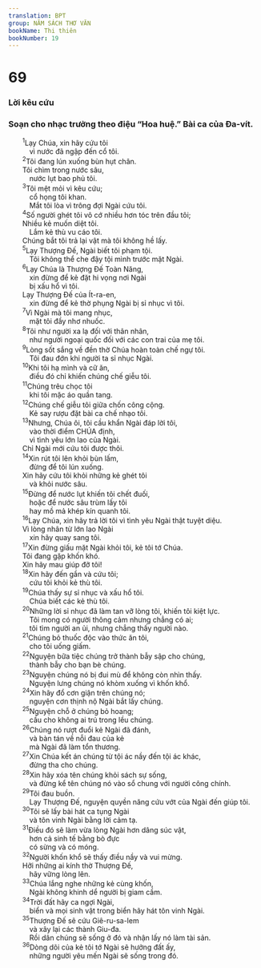 ```yaml
---
translation: BPT
group: NĂM SÁCH THƠ VĂN
bookName: Thi thiên 
bookNumber: 19
---
```


<div class="title"><h1>69</h1><h3>Lời kêu cứu</h3><h3>Soạn cho nhạc trưởng theo điệu “Hoa huệ.” Bài ca của Đa-vít.</h3></div>
<span class="verse thi_69_1">  <sup>1</sup>Lạy Chúa, xin hãy cứu tôi<br/>   vì nước đã ngập đến cổ tôi.<br/></span>
<span class="verse thi_69_2">  <sup>2</sup>Tôi đang lún xuống bùn hụt chân.<br/>  Tôi chìm trong nước sâu,<br/>   nước lụt bao phủ tôi.<br/></span>
<span class="verse thi_69_3">  <sup>3</sup>Tôi mệt mỏi vì kêu cứu;<br/>   cổ họng tôi khan.<br/>   Mắt tôi lòa vì trông đợi Ngài cứu tôi.<br/></span>
<span class="verse thi_69_4">  <sup>4</sup>Số người ghét tôi vô cớ nhiều hơn tóc trên đầu tôi;<br/>  Nhiều kẻ muốn diệt tôi.<br/>   Lắm kẻ thù vu cáo tôi.<br/>  Chúng bắt tôi trả lại vật mà tôi không hề lấy.<br/></span>
<span class="verse thi_69_5">  <sup>5</sup>Lạy Thượng Đế, Ngài biết tôi phạm tội.<br/>   Tôi không thể che đậy tội mình trước mặt Ngài.<br/></span>
<span class="verse thi_69_6">  <sup>6</sup>Lạy Chúa là Thượng Đế Toàn Năng,<br/>   xin đừng để kẻ đặt hi vọng nơi Ngài<br/>   bị xấu hổ vì tôi.<br/>  Lạy Thượng Đế của Ít-ra-en,<br/>   xin đừng để kẻ thờ phụng Ngài bị sỉ nhục vì tôi.<br/></span>
<span class="verse thi_69_7">  <sup>7</sup>Vì Ngài mà tôi mang nhục,<br/>   mặt tôi đầy nhơ nhuốc.<br/></span>
<span class="verse thi_69_8">  <sup>8</sup>Tôi như người xa lạ đối với thân nhân,<br/>   như người ngoại quốc đối với các con trai của mẹ tôi.<br/></span>
<span class="verse thi_69_9">  <sup>9</sup>Lòng sốt sắng về đền thờ Chúa hoàn toàn chế ngự tôi.<br/>   Tôi đau đớn khi người ta sỉ nhục Ngài.<br/></span>
<span class="verse thi_69_10">  <sup>10</sup>Khi tôi hạ mình và cữ ăn,<br/>   điều đó chỉ khiến chúng chế giễu tôi.<br/></span>
<span class="verse thi_69_11">  <sup>11</sup>Chúng trêu chọc tôi<br/>   khi tôi mặc áo quần tang.<br/></span>
<span class="verse thi_69_12">  <sup>12</sup>Chúng chế giễu tôi giữa chốn công cộng.<br/>   Kẻ say rượu đặt bài ca chế nhạo tôi.<br/></span>
<span class="verse thi_69_13">  <sup>13</sup>Nhưng, Chúa ôi, tôi cầu khẩn Ngài đáp lời tôi,<br/>   vào thời điểm CHÚA định,<br/>   vì tình yêu lớn lao của Ngài.<br/>  Chỉ Ngài mới cứu tôi được thôi.<br/></span>
<span class="verse thi_69_14">  <sup>14</sup>Xin rút tôi lên khỏi bùn lấm,<br/>   đừng để tôi lún xuống.<br/>  Xin hãy cứu tôi khỏi những kẻ ghét tôi<br/>   và khỏi nước sâu.<br/></span>
<span class="verse thi_69_15">  <sup>15</sup>Đừng để nước lụt khiến tôi chết đuối,<br/>   hoặc để nước sâu trùm lấy tôi<br/>   hay mồ mả khép kín quanh tôi.<br/></span>
<span class="verse thi_69_16">  <sup>16</sup>Lạy Chúa, xin hãy trả lời tôi vì tình yêu Ngài thật tuyệt diệu.<br/>  Vì lòng nhân từ lớn lao Ngài<br/>   xin hãy quay sang tôi.<br/></span>
<span class="verse thi_69_17">  <sup>17</sup>Xin đừng giấu mặt Ngài khỏi tôi, kẻ tôi tớ Chúa.<br/>  Tôi đang gặp khốn khó.<br/>  Xin hãy mau giúp đỡ tôi!<br/></span>
<span class="verse thi_69_18">  <sup>18</sup>Xin hãy đến gần và cứu tôi;<br/>   cứu tôi khỏi kẻ thù tôi.<br/></span>
<span class="verse thi_69_19">  <sup>19</sup>Chúa thấy sự sỉ nhục và xấu hổ tôi.<br/>   Chúa biết các kẻ thù tôi.<br/></span>
<span class="verse thi_69_20">  <sup>20</sup>Những lời sỉ nhục đã làm tan vỡ lòng tôi, khiến tôi kiệt lực.<br/>   Tôi mong có người thông cảm nhưng chẳng có ai;<br/>   tôi tìm người an ủi, nhưng chẳng thấy người nào.<br/></span>
<span class="verse thi_69_21">  <sup>21</sup>Chúng bỏ thuốc độc vào thức ăn tôi,<br/>   cho tôi uống giấm.<br/></span>
<span class="verse thi_69_22">  <sup>22</sup>Nguyện bữa tiệc chúng trở thành bẫy sập cho chúng,<br/>   thành bẫy cho bạn bè chúng.<br/></span>
<span class="verse thi_69_23">  <sup>23</sup>Nguyện chúng nó bị đui mù để không còn nhìn thấy.<br/>   Nguyện lưng chúng nó khòm xuống vì khốn khổ.<br/></span>
<span class="verse thi_69_24">  <sup>24</sup>Xin hãy đổ cơn giận trên chúng nó;<br/>   nguyện cơn thịnh nộ Ngài bắt lấy chúng.<br/></span>
<span class="verse thi_69_25">  <sup>25</sup>Nguyện chỗ ở chúng bỏ hoang;<br/>   cầu cho không ai trú trong lều chúng.<br/></span>
<span class="verse thi_69_26">  <sup>26</sup>Chúng nó rượt đuổi kẻ Ngài đã đánh,<br/>   và bàn tán về nỗi đau của kẻ<br/>   mà Ngài đã làm tổn thương.<br/></span>
<span class="verse thi_69_27">  <sup>27</sup>Xin Chúa kết án chúng từ tội ác nầy đến tội ác khác,<br/>   đừng tha cho chúng.<br/></span>
<span class="verse thi_69_28">  <sup>28</sup>Xin hãy xóa tên chúng khỏi sách sự sống,<br/>   và đừng kể tên chúng nó vào sổ chung với người công chính.<br/></span>
<span class="verse thi_69_29">  <sup>29</sup>Tôi đau buồn.<br/>   Lạy Thượng Đế, nguyện quyền năng cứu vớt của Ngài đến giúp tôi.<br/></span>
<span class="verse thi_69_30">  <sup>30</sup>Tôi sẽ lấy bài hát ca tụng Ngài<br/>   và tôn vinh Ngài bằng lời cảm tạ.<br/></span>
<span class="verse thi_69_31">  <sup>31</sup>Điều đó sẽ làm vừa lòng Ngài hơn dâng súc vật,<br/>   hơn cả sinh tế bằng bò đực<br/>   có sừng và có móng.<br/></span>
<span class="verse thi_69_32">  <sup>32</sup>Người khốn khổ sẽ thấy điều nầy và vui mừng.<br/>  Hỡi những ai kính thờ Thượng Đế,<br/>   hãy vững lòng lên.<br/></span>
<span class="verse thi_69_33">  <sup>33</sup>Chúa lắng nghe những kẻ cùng khốn,<br/>   Ngài không khinh dể người bị giam cầm.<br/></span>
<span class="verse thi_69_34">  <sup>34</sup>Trời đất hãy ca ngợi Ngài,<br/>   biển và mọi sinh vật trong biển hãy hát tôn vinh Ngài.<br/></span>
<span class="verse thi_69_35">  <sup>35</sup>Thượng Đế sẽ cứu Giê-ru-sa-lem<br/>   và xây lại các thành Giu-đa.<br/>   Rồi dân chúng sẽ sống ở đó và nhận lấy nó làm tài sản.<br/></span>
<span class="verse thi_69_36">  <sup>36</sup>Dòng dõi của kẻ tôi tớ Ngài sẽ hưởng đất ấy,<br/>   những người yêu mến Ngài sẽ sống trong đó.<br/></span>
